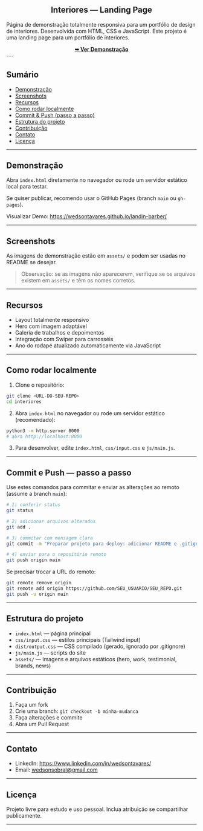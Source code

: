 <h2 align="center">Interiores — Landing Page</h2>

Página de demonstração totalmente responsiva para um portfólio de design de interiores. Desenvolvida com HTML, CSS e JavaScript.
Este projeto é uma landing page para um portfólio de interiores.


<div align="center">
	<a href="https://wedsontavares.github.io/landin-barber/" target="_blank" rel="noopener"><strong>➥ Ver Demonstração</strong></a>
</div>
---

## Sumário

- [Demonstração](#demonstra%C3%A7%C3%A3o)
- [Screenshots](#screenshots)
- [Recursos](#recursos)
- [Como rodar localmente](#como-rodar-localmente)
- [Commit & Push (passo a passo)](#commit--push-passo-a-passo)
- [Estrutura do projeto](#estrutura-do-projeto)
- [Contribuição](#contribui%C3%A7%C3%A3o)
- [Contato](#contato)
- [Licença](#licen%C3%A7a)

---


## Demonstração

Abra `index.html` diretamente no navegador ou rode um servidor estático local para testar.

Se quiser publicar, recomendo usar o GitHub Pages (branch `main` ou `gh-pages`).


Visualizar Demo: <a href="https://wedsontavares.github.io/landin-barber/" target="_blank" rel="noopener">https://wedsontavares.github.io/landin-barber/</a>

---

## Screenshots

As imagens de demonstração estão em `assets/` e podem ser usadas no README se desejar.

> Observação: se as imagens não aparecerem, verifique se os arquivos existem em `assets/` e têm os nomes corretos.

---

## Recursos

- Layout totalmente responsivo
- Hero com imagem adaptável
- Galeria de trabalhos e depoimentos
- Integração com Swiper para carrosséis
- Ano do rodapé atualizado automaticamente via JavaScript

---

## Como rodar localmente

1. Clone o repositório:

```bash
git clone <URL-DO-SEU-REPO>
cd interiores
```

2. Abra `index.html` no navegador ou rode um servidor estático (recomendado):

```bash
python3 -m http.server 8000
# abra http://localhost:8000
```

3. Para desenvolver, edite `index.html`, `css/input.css` e `js/main.js`.

---

## Commit e Push — passo a passo

Use estes comandos para commitar e enviar as alterações ao remoto (assume a branch `main`):

```bash
# 1) conferir status
git status

# 2) adicionar arquivos alterados
git add .

# 3) commitar com mensagem clara
git commit -m "Preparar projeto para deploy: adicionar README e .gitignore"

# 4) enviar para o repositório remoto
git push origin main
```

Se precisar trocar a URL do remoto:

```bash
git remote remove origin
git remote add origin https://github.com/SEU_USUARIO/SEU_REPO.git
git push -u origin main
```

---

## Estrutura do projeto

- `index.html` — página principal
- `css/input.css` — estilos principais (Tailwind input)
- `dist/output.css` — CSS compilado (gerado, ignorado por .gitignore)
- `js/main.js` — scripts do site
- `assets/` — imagens e arquivos estáticos (hero, work, testimonial, brands, news)

---

## Contribuição

1. Faça um fork
2. Crie uma branch: `git checkout -b minha-mudanca`
3. Faça alterações e commite
4. Abra um Pull Request

---

## Contato

- LinkedIn: https://www.linkedin.com/in/wedsontavares/
- Email: wedsonsobral@gmail.com

---

## Licença

Projeto livre para estudo e uso pessoal. Inclua atribuição se compartilhar publicamente.

---
